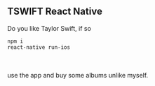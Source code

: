 ## TSWIFT React Native

Do you like Taylor Swift, if so

```
npm i
react-native run-ios

```
<br /> <br />
use the app and buy some albums unlike myself.
